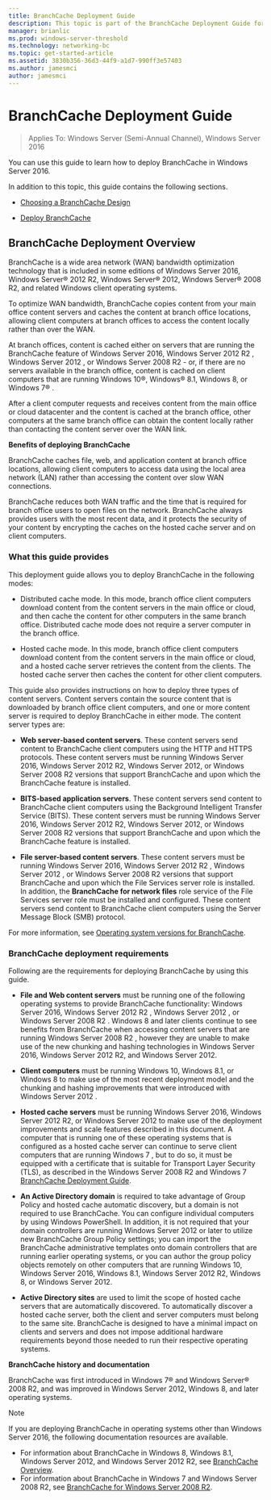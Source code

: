 ```yaml
---
title: BranchCache Deployment Guide
description: This topic is part of the BranchCache Deployment Guide for Windows Server 2016, which demonstrates how to deploy BranchCache in distributed and hosted cache modes to optimize WAN bandwidth usage in branch offices
manager: brianlic
ms.prod: windows-server-threshold
ms.technology: networking-bc
ms.topic: get-started-article
ms.assetid: 3830b356-36d3-44f9-a1d7-990ff3e57403
ms.author: jamesmci
author: jamesmci
---
```

# BranchCache Deployment Guide

>Applies To: Windows Server (Semi-Annual Channel), Windows Server 2016

You can use this guide to learn how to deploy BranchCache in Windows Server 2016.  
  
In addition to this topic, this guide contains the following sections.  
  
-   [Choosing a BranchCache Design](../../branchcache/plan/Choosing-a-BranchCache-Design.md)  
  
-   [Deploy BranchCache](../../branchcache/deploy/Deploy-BranchCache.md)  
  
## BranchCache Deployment Overview

BranchCache is a wide area network (WAN) bandwidth optimization technology that is included in some editions of Windows Server 2016, Windows Server&reg; 2012 R2, Windows Server&reg; 2012, Windows Server&reg; 2008 R2, and related Windows client operating systems.  
  
To optimize WAN bandwidth, BranchCache copies content from your main office content servers and caches the content at branch office locations, allowing client computers at branch offices to access the content locally rather than over the WAN.  
  
At branch offices, content is cached either on servers that are running the BranchCache feature of Windows Server 2016,  Windows Server 2012 R2 ,    Windows Server 2012 , or  Windows Server 2008 R2  - or, if there are no servers available in the branch office, content is cached on client computers that are running Windows 10&reg;, Windows&reg; 8.1,  Windows 8, or  Windows 7&reg; .  
  
After a client computer requests and receives content from the main office or cloud datacenter and the content is cached at the branch office, other computers at the same branch office can obtain the content locally rather than contacting the content server over the WAN link.  
  
**Benefits of deploying BranchCache**  
  
BranchCache caches file, web, and application content at branch office locations, allowing client computers to access data using the local area network (LAN) rather than accessing the content over slow WAN connections.  
  
BranchCache reduces both WAN traffic and the time that is required for branch office users to open files on the network.  BranchCache always provides users with the most recent data, and it protects the security of your content by encrypting the caches on the hosted cache server and on client computers.  
  
### What this guide provides  
This deployment guide allows you to deploy BranchCache in the following modes:  
  
-   Distributed cache mode. In this mode, branch office client computers download content from the content servers in the main office or cloud, and then cache the content for other computers in the same branch office. Distributed cache mode does not require a server computer in the branch office.  
  
-   Hosted cache mode. In this mode, branch office client computers download content from the content servers in the main office or cloud, and a hosted cache server retrieves the content from the clients. The hosted cache server then caches the content for other client computers.  
  
This guide also provides instructions on how to deploy three types of content servers. Content servers contain the source content that is downloaded by branch office client computers, and one or more content server is required to deploy BranchCache in either mode. The content server types are:  
  
-   **Web server-based content servers**. These content servers send content to BranchCache client computers using the HTTP and HTTPS protocols. These content servers must be running Windows Server 2016,  Windows Server 2012 R2,  Windows Server 2012, or  Windows Server 2008 R2 versions that support BranchCache and upon which the BranchCache feature is installed.  
  
-   **BITS-based application servers**. These content servers send content to BranchCache client computers using the Background Intelligent Transfer Service (BITS). These content servers must be running Windows Server 2016,  Windows Server 2012 R2,  Windows Server 2012, or  Windows Server 2008 R2 versions that support BranchCache and upon which the BranchCache feature is installed.  
  
-   **File server-based content servers**. These content servers must be running Windows Server 2016,  Windows Server 2012 R2 ,  Windows Server 2012 , or  Windows Server 2008 R2  versions that support BranchCache and upon which the File Services server role is installed. In addition, the **BranchCache for network files** role service of the File Services server role must be installed and configured. These content servers send content to BranchCache client computers using the Server Message Block (SMB) protocol.  
  
For more information, see [Operating system versions for BranchCache](https://technet.microsoft.com/en-us/windows-server-docs/networking/branchcache/branchcache#a-namebkmkosaoperating-system-versions-for-branchcache).  
  
### BranchCache deployment requirements

Following are the requirements for deploying BranchCache by using this guide.  
  
-   **File and Web content servers** must be running one of the following operating systems to provide BranchCache functionality: Windows Server 2016,  Windows Server 2012 R2 ,  Windows Server 2012 , or  Windows Server 2008 R2 . Windows 8 and later clients continue to see benefits from BranchCache when accessing content servers that are running  Windows Server 2008 R2 , however they are unable to make use of the new chunking and hashing technologies in Windows Server 2016,  Windows Server 2012 R2,  and  Windows Server 2012.  
  
-   **Client computers** must be running Windows 10, Windows 8.1, or Windows 8 to make use of the most recent deployment model and the chunking and hashing improvements that were introduced with  Windows Server 2012 .  
  
-   **Hosted cache servers** must be running Windows Server 2016,  Windows Server 2012 R2, or  Windows Server 2012 to make use of the deployment improvements and scale features described in this document.  A computer that is running one of these operating systems that is configured as a hosted cache server can continue to serve client computers that are running  Windows 7 , but to do so, it must be equipped with a certificate that is suitable for Transport Layer Security (TLS), as described in the Windows Server 2008 R2 and Windows 7 [BranchCache Deployment Guide](https://technet.microsoft.com/en-us/library/ee649232.aspx).  
  
-   **An Active Directory domain** is required to take advantage of Group Policy and hosted cache automatic discovery, but a domain is not required to use BranchCache.  You can configure individual computers by using Windows PowerShell. In addition, it is not required that your domain controllers are running  Windows Server 2012  or later to utilize new BranchCache Group Policy settings; you can import the BranchCache administrative templates onto domain controllers that are running earlier operating systems, or you can author the group policy objects remotely on other computers that are running Windows 10, Windows Server 2016, Windows 8.1, Windows Server 2012 R2, Windows 8, or Windows Server 2012.

-   **Active Directory sites** are used to limit the scope of hosted cache servers that are automatically discovered.  To automatically discover a hosted cache server, both the client and server computers must belong to the same site. BranchCache is designed to have a minimal impact on clients and servers and does not impose additional hardware requirements beyond those needed to run their respective operating systems.  

**BranchCache history and documentation**

BranchCache was first introduced in Windows 7&reg; and Windows Server&reg; 2008 R2, and was improved in Windows Server 2012, Windows 8, and later operating systems.

> [!NOTE]
> If you are deploying BranchCache in operating systems other than Windows Server 2016, the following documentation resources are available.
> 
> - For information about BranchCache in Windows 8, Windows 8.1, Windows Server 2012, and  Windows Server 2012 R2, see [BranchCache Overview](https://technet.microsoft.com/en-us/library/hh831696.aspx).  
> - For information about BranchCache in Windows 7 and Windows Server 2008 R2, see  [BranchCache for Windows Server 2008 R2](https://technet.microsoft.com/en-us/library/dd996634.aspx).  
  


